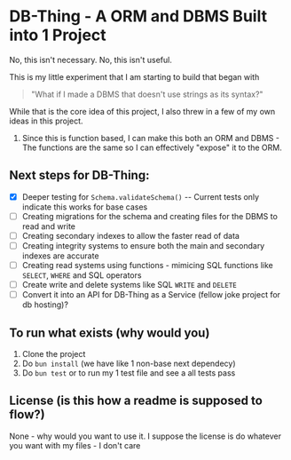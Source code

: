 # DB-Thing - A ORM and DBMS Built into 1 Project

No, this isn't necessary.
No, this isn't useful.

This is my little experiment that I am starting to build that began with

> "What if I made a DBMS that doesn't use strings as its syntax?"

While that is the core idea of this project, I also threw in a few of my own ideas in this project.

1. Since this is function based, I can make this both an ORM and DBMS - The functions are the same so I can effectively "expose" it to the ORM.

## Next steps for DB-Thing:

- [x] Deeper testing for `Schema.validateSchema()` -- Current tests only indicate this works for base cases
- [ ] Creating migrations for the schema and creating files for the DBMS to read and write
- [ ] Creating secondary indexes to allow the faster read of data
- [ ] Creating integrity systems to ensure both the main and secondary indexes are accurate
- [ ] Creating read systems using functions - mimicing SQL functions like `SELECT`, `WHERE` and SQL operators
- [ ] Create write and delete systems like SQL `WRITE` and `DELETE`
- [ ] Convert it into an API for DB-Thing as a Service (fellow joke project for db hosting)?

## To run what exists (why would you)

1. Clone the project
2. Do `bun install` (we have like 1 non-base next dependecy)
3. Do `bun test` or to run my 1 test file and see a all tests pass

## License (is this how a readme is supposed to flow?)

None - why would you want to use it.
I suppose the license is do whatever you want with my files - I don't care
